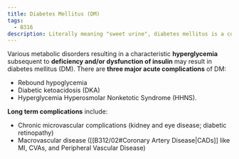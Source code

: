 ```yaml
---
title: Diabetes Mellitus (DM)
tags:
  - B316
description: Literally meaning "sweet urine", diabetes mellitus is a condition in which blood glucose is elevated due to insulin deficiency (Type 1) or insulin insensitivity (Type 2).
---
```

Various metabolic disorders resulting in a characteristic **hyperglycemia** subsequent to **deficiency and/or dysfunction of insulin** may result in diabetes mellitus (DM). There are **three major acute complications** of DM:
- Rebound hypoglycemia
- Diabetic ketoacidosis (DKA)
- Hyperglycemia Hyperosmolar Nonketotic Syndrome (HHNS).

**Long term complications** include:
- Chronic microvascular complications (kidney and eye disease; diabetic retinopathy)
- Macrovascular disease ([[B312/02#Coronary Artery Disease|CADs]] like MI, CVAs, and Peripheral Vascular Disease)
